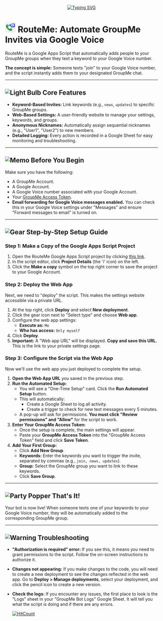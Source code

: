 <p align="center"><a href="https://git.io/typing-svg"><img src="https://readme-typing-svg.demolab.com?font=Montserrat&weight=800&size=40&pause=1000&color=1766FA&background=1766FA00&center=true&vCenter=true&width=1000&height=100&lines=RouteMe;Automate+GroupMe+Invites+via+Google+Voice" alt="Typing SVG" /></a></p>

# <img src="https://github.com/Dev-in-the-BM/RouteMe/blob/main/Assets/RouteMe_favicon.png?raw=true" alt="Rocket" width="35" height="35" /> RouteMe: Automate GroupMe Invites via Google Voice

RouteMe is a Google Apps Script that automatically adds people to your GroupMe groups when they text a keyword to your Google Voice number.

**The concept is simple:** Someone texts "join" to your Google Voice number, and the script instantly adds them to your designated GroupMe chat.

---

## <img src="https://raw.githubusercontent.com/Tarikul-Islam-Anik/Microsoft-Teams-Animated-Emojis/master/Emojis/Objects/Light%20Bulb.png" alt="Light Bulb" width="25" height="25" /> Core Features

* **Keyword-Based Invites:** Link keywords (e.g., `news`, `updates`) to specific GroupMe groups.
* **Web-Based Settings:** A user-friendly website to manage your settings, keywords, and groups.
* **Anonymous Nicknames:** Automatically assign sequential nicknames (e.g., "User1", "User2") to new members.
* **Detailed Logging:** Every action is recorded in a Google Sheet for easy monitoring and troubleshooting.

---

## <img src="https://raw.githubusercontent.com/Tarikul-Islam-Anik/Animated-Fluent-Emojis/master/Emojis/Objects/Memo.png" alt="Memo" width="25" height="25" /> Before You Begin

Make sure you have the following:

* A GroupMe Account.
* A Google Account.
* A Google Voice number associated with your Google Account.
* Your [GroupMe Access Token](https://dev.groupme.com/applications).
* **Email forwarding for Google Voice messages enabled.** You can check this in your Google Voice settings under "Messages" and ensure "Forward messages to email" is turned on.

---

## <img src="https://raw.githubusercontent.com/Tarikul-Islam-Anik/Microsoft-Teams-Animated-Emojis/master/Emojis/Objects/Gear.png" alt="Gear" width="25" height="25" /> Step-by-Step Setup Guide

### Step 1: Make a Copy of the Google Apps Script Project

1.  Open the RouteMe Google Apps Script project by clicking [this link](https://script.google.com/d/1nyBz692J6Nds4oK624C1AvGSmo96mc86Lm97yL3tpOeq1PmF9wUn2CxK/edit?usp=sharing).
2.  In the script editor, click **Project Details** (the 'i' icon) on the left.
3.  Click the **Make a copy** symbol on the top right corner to save the project to your Google Account.

### Step 2: Deploy the Web App

Next, we need to "deploy" the script. This makes the settings website accessible via a private URL.

1. At the top right, click **Deploy** and select **New deployment**.
2. Click the gear icon next to "Select type" and choose **Web app**.
3. Configure the web app settings:
   * **Execute as:** `Me`
   * **Who has access:** `Only myself`
4. Click **Deploy**.
5. **Important:** A "Web app URL" will be displayed. **Copy and save this URL.** This is the link to your private settings page.

### Step 3: Configure the Script via the Web App

Now we'll use the web app you just deployed to complete the setup.

1. **Open the Web App URL** you saved in the previous step.
2. **Run the Automated Setup:**
   * You will see a "One-Time Setup" card. Click the **Run Automated Setup** button.
   * This will automatically:
     * Create a Google Sheet to log all activity.
     * Create a trigger to check for new text messages every 5 minutes.
   * A pop-up will ask for permissions. **You must click "Review permissions" and "Allow"** for the script to work.
3. **Enter Your GroupMe Access Token:**
   * Once the setup is complete, the main settings will appear.
   * Paste your **GroupMe Access Token** into the "GroupMe Access Token" field and click **Save Token**.
4. **Add Your First Group:**
   * Click **Add New Group**.
   * **Keywords:** Enter the keywords you want to trigger the invite, separated by commas (e.g., `join, news, updates`).
   * **Group:** Select the GroupMe group you want to link to these keywords.
   * Click **Save Group**.

---

## <img src="https://raw.githubusercontent.com/Tarikul-Islam-Anik/Microsoft-Teams-Animated-Emojis/master/Emojis/Activities/Party%20Popper.png" alt="Party Popper" width="25" height="25" /> That's It!

Your bot is now live! When someone texts one of your keywords to your Google Voice number, they will be automatically added to the corresponding GroupMe group.

---

## <img src="https://raw.githubusercontent.com/Tarikul-Islam-Anik/Animated-Fluent-Emojis/master/Emojis/Symbols/Warning.png" alt="Warning" width="25" height="25" /> Troubleshooting

* **"Authorization is required" error:** If you see this, it means you need to grant permissions to the script. Follow the on-screen instructions to authorize it.
* **Changes not appearing:** If you make changes to the code, you will need to create a new deployment to see the changes reflected in the web app. Go to **Deploy > Manage deployments**, select your deployment, and click the pencil icon to create a new version.
* **Check the logs:** If you encounter any issues, the first place to look is the "Logs" sheet in your "GroupMe Bot Logs" Google Sheet. It will tell you what the script is doing and if there are any errors.
  
  
  
  [![HitCount](https://hits.dwyl.com/dev-in-the-bm/routeme.svg?style=flat-square&show=unique)](http://hits.dwyl.com/dev-in-the-bm/routeme)

